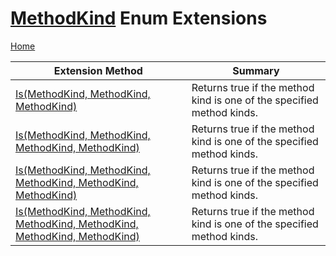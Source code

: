 # [MethodKind](https://docs.microsoft.com/en-us/dotnet/api/microsoft.codeanalysis.methodkind) Enum Extensions <a name="_Top"></a>

[Home](../../../README.md)

| Extension Method | Summary |
| ---------------- | ------- |
| [Is(MethodKind, MethodKind, MethodKind)](../../../Roslynator/EnumExtensions/Is/README.md#Roslynator_EnumExtensions_Is_Microsoft_CodeAnalysis_MethodKind_Microsoft_CodeAnalysis_MethodKind_Microsoft_CodeAnalysis_MethodKind_) | Returns true if the method kind is one of the specified method kinds\. |
| [Is(MethodKind, MethodKind, MethodKind, MethodKind)](../../../Roslynator/EnumExtensions/Is/README.md#Roslynator_EnumExtensions_Is_Microsoft_CodeAnalysis_MethodKind_Microsoft_CodeAnalysis_MethodKind_Microsoft_CodeAnalysis_MethodKind_Microsoft_CodeAnalysis_MethodKind_) | Returns true if the method kind is one of the specified method kinds\. |
| [Is(MethodKind, MethodKind, MethodKind, MethodKind, MethodKind)](../../../Roslynator/EnumExtensions/Is/README.md#Roslynator_EnumExtensions_Is_Microsoft_CodeAnalysis_MethodKind_Microsoft_CodeAnalysis_MethodKind_Microsoft_CodeAnalysis_MethodKind_Microsoft_CodeAnalysis_MethodKind_Microsoft_CodeAnalysis_MethodKind_) | Returns true if the method kind is one of the specified method kinds\. |
| [Is(MethodKind, MethodKind, MethodKind, MethodKind, MethodKind, MethodKind)](../../../Roslynator/EnumExtensions/Is/README.md#Roslynator_EnumExtensions_Is_Microsoft_CodeAnalysis_MethodKind_Microsoft_CodeAnalysis_MethodKind_Microsoft_CodeAnalysis_MethodKind_Microsoft_CodeAnalysis_MethodKind_Microsoft_CodeAnalysis_MethodKind_Microsoft_CodeAnalysis_MethodKind_) | Returns true if the method kind is one of the specified method kinds\. |

